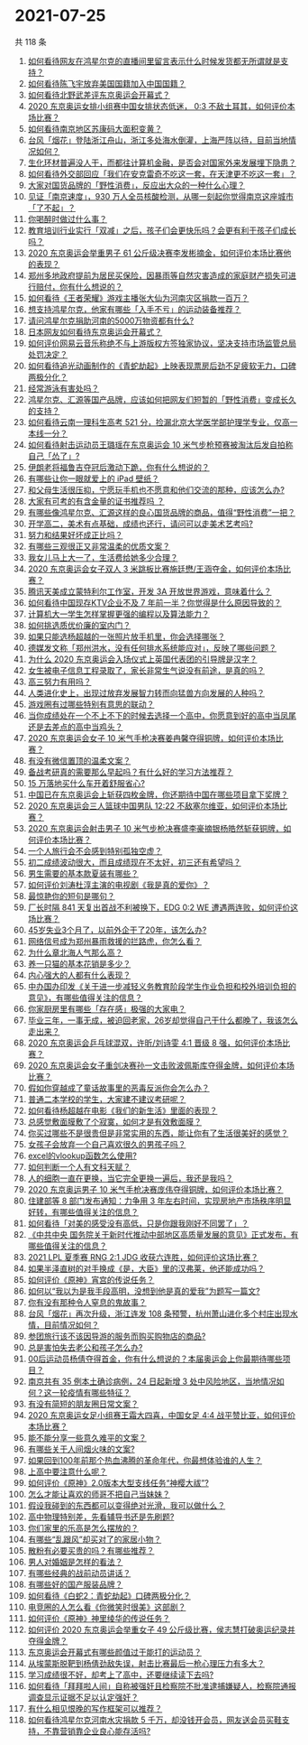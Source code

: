 # 2021-07-25

共 118 条

<!-- BEGIN -->
<!-- 最后更新时间 Sun Jul 25 2021 19:01:13 GMT+0800 (China Standard Time) -->

1. [如何看待网友在鸿星尔克的直播间里留言表示什么时候发货都无所谓就是支持？](https://www.zhihu.com/question/474386080)
1. [如何看待陈飞宇放弃美国国籍加入中国国籍？](https://www.zhihu.com/question/474648421)
1. [如何看待北野武差评东京奥运会开幕式？](https://www.zhihu.com/question/474738717)
1. [2020 东京奥运女排小组赛中国女排状态低迷， 0:3
   不敌土耳其，如何评价本场比赛？](https://www.zhihu.com/question/474827684)
1. [如何看待南京地区苏康码大面积变黄？](https://www.zhihu.com/question/474543568)
1. [台风「烟花」登陆浙江舟山，浙江多处海水倒灌，上海严阵以待，目前当地情况如何？](https://www.zhihu.com/question/474766317)
1. [生化环材普遍没人干，而都往计算机金融，是否会对国家外来发展埋下隐患？](https://www.zhihu.com/question/427138111)
1. [如何看待外交部回应「我们在安克雷奇不吃这一套，在天津更不吃这一套」？](https://www.zhihu.com/question/474286574)
1. [大家对国货品牌的「野性消费」，反应出大众的一种什么心理？](https://www.zhihu.com/question/474709194)
1. [见证「南京速度」，930
   万人全员核酸检测，从哪一刻起你觉得南京这座城市「了不起」？](https://www.zhihu.com/question/474047728)
1. [你喝醉时做过什么事？](https://www.zhihu.com/question/270123090)
1. [教育培训行业实行「双减」之后，孩子们会更快乐吗？会更有利于孩子们成长吗？](https://www.zhihu.com/question/474681128)
1. [2020 东京奥运会举重男子 61
   公斤级决赛李发彬摘金，如何评价本场比赛他的表现？](https://www.zhihu.com/question/474822878)
1. [郑州多地政府提前为居民买保险，因暴雨等自然灾害造成的家庭财产损失可进行赔付，你有什么想说的？](https://www.zhihu.com/question/474091439)
1. [如何看待《王者荣耀》游戏主播张大仙为河南灾区捐款一百万？](https://www.zhihu.com/question/473921278)
1. [想支持鸿星尔克，他家有哪些「入手不亏」的运动装备推荐？](https://www.zhihu.com/question/474309937)
1. [请问鸿星尔克捐助河南的5000万物资都有什么?](https://www.zhihu.com/question/474231343)
1. [日本网友如何看待东京奥运会开幕式？](https://www.zhihu.com/question/474411219)
1. [如何评价网易云音乐称绝不与上游版权方签独家协议，坚决支持市场监管总局处罚决定？](https://www.zhihu.com/question/474585146)
1. [如何看待追光动画制作的《青蛇劫起》上映表现票房后劲不足疲软无力，口碑两极分化？](https://www.zhihu.com/question/474561301)
1. [经常游泳有害处吗？](https://www.zhihu.com/question/470855035)
1. [鸿星尔克、汇源等国产品牌，应该如何把网友们短暂的「野性消费」变成长久的支持？](https://www.zhihu.com/question/474709629)
1. [如何看待云南一理科生高考 521
   分，捡漏北京大学医学部护理学专业，仅高一本线一分？](https://www.zhihu.com/question/473821513)
1. [如何看待射击运动员王璐瑶在东京奥运会 10
   米气步枪预赛被淘汰后发自拍称自己「怂了」?](https://www.zhihu.com/question/474563492)
1. [伊朗老将福鲁吉夺冠后激动下跪，你有什么想说的？](https://www.zhihu.com/question/474722255)
1. [有哪些让你一眼就爱上的 iPad 壁纸？](https://www.zhihu.com/question/311086635)
1. [和父母生活很压抑，宁愿玩手机也不愿意和他们交流的那种，应该怎么办?](https://www.zhihu.com/question/474733529)
1. [大家有可考的有含金量的证书推荐吗 ？](https://www.zhihu.com/question/428848820)
1. [有哪些像鸿星尔克、汇源这样的良心国货品牌的商品，值得“野性消费”一把？](https://www.zhihu.com/question/474657423)
1. [开学高二，美术有点基础，成绩也还行，请问可以走美术艺考吗?](https://www.zhihu.com/question/474361105)
1. [努力和结果好坏成正比吗？](https://www.zhihu.com/question/472658413)
1. [有哪些三观很正又非常温柔的优质文案？](https://www.zhihu.com/question/466268019)
1. [我女儿马上大一了，生活费给她多少合理？](https://www.zhihu.com/question/470906807)
1. [2020 东京奥运会女子双人 3
   米跳板比赛施廷懋/王涵夺金，如何评价本场比赛？](https://www.zhihu.com/question/474811834)
1. [腾讯天美成立蒙特利尔工作室，开发 3A 开放世界游戏，意味着什么？](https://www.zhihu.com/question/473379906)
1. [如何看待中国现存KTV企业不及 7
   年前一半？你觉得是什么原因导致的？](https://www.zhihu.com/question/473902989)
1. [计算机大一学生怎样掌握更强的编程以及算法能力？](https://www.zhihu.com/question/444269929)
1. [如何挑选质优价廉的室内门？](https://www.zhihu.com/question/39693041)
1. [如果只能选杨超越的一张照片放手机里，你会选择哪张？](https://www.zhihu.com/question/474600344)
1. [德媒发文称「郑州洪水，没有任何排水系统能应对」，反映了哪些问题？](https://www.zhihu.com/question/474264183)
1. [为什么 2020 东京奥运会入场仪式上英国代表团的引导牌是汉字？](https://www.zhihu.com/question/474354660)
1. [女生被电子信息工程录取了，家长非常生气说没有前途，是真的吗？](https://www.zhihu.com/question/416930911)
1. [高三努力有用吗？](https://www.zhihu.com/question/469290095)
1. [人类进化史上，出现过放弃发展智力转而向猛兽方向发展的人种吗？](https://www.zhihu.com/question/472489699)
1. [游戏圈有过哪些特别有意思的联动？](https://www.zhihu.com/question/474329911)
1. [当你成绩处在一个不上不下的时候去选择一个高中，你愿意到好的高中当凤尾还是去差点的高中当鸡头？](https://www.zhihu.com/question/472172005)
1. [2020 东京奥运会女子 10
   米气手枪决赛姜冉馨夺得铜牌，如何评价本场比赛？](https://www.zhihu.com/question/474774466)
1. [有没有微信置顶的温柔文案？](https://www.zhihu.com/question/470340723)
1. [备战考研真的需要那么早起吗？有什么好的学习方法推荐？](https://www.zhihu.com/question/473903158)
1. [15 万落地买什么车开着舒服省心?](https://www.zhihu.com/question/441839447)
1. [中国已在东京奥运会上斩获四枚金牌，你还期待中国在哪些项目拿下奖牌？](https://www.zhihu.com/question/474562719)
1. [2020 东京奥运会三人篮球中国男队 12:22
   不敌塞尔维亚，如何评价本场比赛？](https://www.zhihu.com/question/474580108)
1. [2020 东京奥运会射击男子 10
   米气步枪决赛盛李豪摘银杨皓然斩获铜牌，如何评价本场比赛？](https://www.zhihu.com/question/474818422)
1. [一个人旅行会不会感到特别孤独空虚？](https://www.zhihu.com/question/472978863)
1. [初二成绩波动很大，而且成绩现在不太好，初三还有希望吗？](https://www.zhihu.com/question/471531921)
1. [男生需要的基本款夏装有哪些？](https://www.zhihu.com/question/29848880)
1. [如何评价刘涛杜淳主演的电视剧《我是真的爱你》？](https://www.zhihu.com/question/473263179)
1. [最惊艳你的短句是哪句？](https://www.zhihu.com/question/297279418)
1. [厂长时隔 841 天复出首战不利被换下，EDG 0:2 WE
   遭遇两连败，如何评价这场比赛？](https://www.zhihu.com/question/474676020)
1. [45岁失业3个月了，以前外企干了20年，该怎么办?](https://www.zhihu.com/question/453104891)
1. [网络信号成为郑州暴雨救援的拦路虎，你怎么看？](https://www.zhihu.com/question/473805337)
1. [为什么章北海人气那么高？](https://www.zhihu.com/question/468915692)
1. [养一只猫的基本花销是多少？](https://www.zhihu.com/question/336393845)
1. [内心强大的人都有什么表现？](https://www.zhihu.com/question/355778275)
1. [中办国办印发《关于进一步减轻义务教育阶段学生作业负担和校外培训负担的意见》，有哪些值得关注的信息？](https://www.zhihu.com/question/474676101)
1. [你家厨房里有哪些「存在感」极强的大家电？](https://www.zhihu.com/question/474667004)
1. [毕业三年，一事无成，被迫回老家，26岁却觉得自己干什么都晚了，我该怎么走出来？](https://www.zhihu.com/question/302335564)
1. [2020 东京奥运会乒乓球混双，许昕/刘诗雯 4:1 晋级 8
   强，如何评价本场比赛？](https://www.zhihu.com/question/474584982)
1. [2020
   东京奥运会女子重剑决赛孙一文击败波佩斯库夺得金牌，如何评价本场比赛？](https://www.zhihu.com/question/474684536)
1. [假如你穿越成了童话故事里的恶毒反派你会怎么办？](https://www.zhihu.com/question/413283903)
1. [普通二本学校的学生，大家建不建议考研呢？](https://www.zhihu.com/question/461248842)
1. [如何看待杨超越在电影《我们的新生活》里面的表现？](https://www.zhihu.com/question/474120689)
1. [总感觉敷面膜敷了个寂寞，如何才是有效敷面膜？](https://www.zhihu.com/question/473175399)
1. [你买过哪些不是很贵但是非常实用的东西，能让你有了生活很美好的感觉？](https://www.zhihu.com/question/24408055)
1. [女孩子会放弃一个自己喜欢很久的男孩子吗？](https://www.zhihu.com/question/464730953)
1. [excel的vlookup函数怎么使用?](https://www.zhihu.com/question/29178585)
1. [如何判断一个人有文科天赋？](https://www.zhihu.com/question/438266130)
1. [人的细胞一直在更换，当它完全更换一遍后，我还是我吗？](https://www.zhihu.com/question/473957583)
1. [2020 东京奥运男子 10
   米气手枪决赛庞伟夺得铜牌，如何评价本场比赛？](https://www.zhihu.com/question/474619854)
1. [住建部等 8 部门发布通知：力争用 3
   年左右时间，实现房地产市场秩序明显好转，有哪些值得关注的信息？](https://www.zhihu.com/question/474230030)
1. [如何看待「对美的感受没有高低，只是你跟我刚好不同罢了」？](https://www.zhihu.com/question/267747653)
1. [《中共中央
   国务院关于新时代推动中部地区高质量发展的意见》正式发布，有哪些值得关注的信息？](https://www.zhihu.com/question/474037359)
1. [2021 LPL 夏季赛 RNG 2:1 JDG
   收获六连胜，如何评价这场比赛？](https://www.zhihu.com/question/474652828)
1. [如果半泽直树的对手换成《是，大臣》里的汉弗莱，他还能成功吗？](https://www.zhihu.com/question/435120521)
1. [如何评价《原神》宵宫的传说任务？](https://www.zhihu.com/question/473754437)
1. [如何以“我以为是我手段高明，没想到他是真的爱我”为题写一篇文?](https://www.zhihu.com/question/466644698)
1. [你有没有那种令人窒息的鬼故事？](https://www.zhihu.com/question/431622258)
1. [台风「烟花」再次升级，浙江连发 108
   条预警，杭州萧山进化多个村庄出现水情，目前情况如何？](https://www.zhihu.com/question/474539445)
1. [参团旅行该不该因导游的服务而购买购物店的商品?](https://www.zhihu.com/question/466083783)
1. [总是害怕失去老公和孩子怎么办?](https://www.zhihu.com/question/474097893)
1. [00后运动员杨倩夺得首金，你有什么想说的？本届奥运会上你最期待哪些项目？](https://www.zhihu.com/question/474587758)
1. [南京共有 35 例本土确诊病例，24 日起新增 3
   处中风险地区，当地情况如何？这一轮疫情有哪些特征？](https://www.zhihu.com/question/473973235)
1. [有没有简短的朋友圈日常文案？](https://www.zhihu.com/question/473349834)
1. [2020 东京奥运女足小组赛王霜大四喜，中国女足 4:4
   战平赞比亚，如何评价本场比赛？](https://www.zhihu.com/question/474637478)
1. [能不能分享一些意久难平的文案？](https://www.zhihu.com/question/461769273)
1. [有哪些关于人间烟火味的文案?](https://www.zhihu.com/question/417056782)
1. [如果回到100年前那个热血沸腾的革命年代，你最想体验谁的人生？](https://www.zhihu.com/question/460118166)
1. [上高中要注意什么呢？](https://www.zhihu.com/question/473050319)
1. [如何评价《原神》2.0版本大型支线任务“神樱大祓”?](https://www.zhihu.com/question/473856350)
1. [怎么才能让喜欢的师哥不把自己当妹妹？](https://www.zhihu.com/question/470081086)
1. [假设我碰到的东西都可以变得绝对光滑，我可以做什么？](https://www.zhihu.com/question/449145769)
1. [高中物理特别差，先看辅导书还是先刷题?](https://www.zhihu.com/question/375722639)
1. [你们家里的乐高是怎么摆放的？](https://www.zhihu.com/question/385618037)
1. [​有哪些“乱跟风”却买对了的家居小物？](https://www.zhihu.com/question/440729078)
1. [散粉有必要买贵的吗？有哪些推荐？](https://www.zhihu.com/question/46710969)
1. [男人对婚姻是怎样的看法？](https://www.zhihu.com/question/457019241)
1. [有哪些经典的战前动员讲话？](https://www.zhihu.com/question/29337260)
1. [有哪些好的国产服装品牌？](https://www.zhihu.com/question/22012673)
1. [如何看待《白蛇2：青蛇劫起》口碑两极分化？](https://www.zhihu.com/question/474532820)
1. [电竞圈的人怎么看《你微笑时很美》这部剧？](https://www.zhihu.com/question/466744188)
1. [如何评价《原神》神里绫华的传说任务？](https://www.zhihu.com/question/473753669)
1. [如何评价 2020 东京奥运会举重女子 49
   公斤级比赛，侯志慧打破奥运纪录并夺得金牌？](https://www.zhihu.com/question/474595812)
1. [东京奥运会开幕式有哪些颜值过于能打的运动员？](https://www.zhihu.com/question/474356978)
1. [从埃蒙斯脱靶到杨倩劲敌失误，射击比赛最后一枪心理压力有多大？](https://www.zhihu.com/question/474559012)
1. [学习成绩很不好，却考上了高中，还要继续读下去吗?](https://www.zhihu.com/question/474572734)
1. [如何看待「拜拜啦人间」自称被强奸且检察院不批准逮捕嫌疑人，检察院通报调查显示证据不足以认定强奸？](https://www.zhihu.com/question/473129165)
1. [有什么相见恨晚的写作框架可以推荐？](https://www.zhihu.com/question/472699569)
1. [如何看待鸿星尔克河南水灾捐款 5
   千万，却没钱开会员，网友送会员买鞋支持，不靠营销靠企业良心能存活吗?](https://www.zhihu.com/question/474120928)

<!-- END -->
